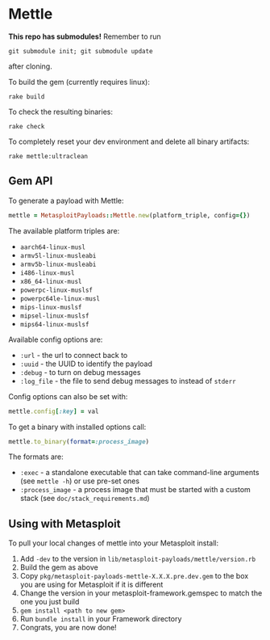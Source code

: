 Mettle
======

**This repo has submodules!** Remember to run
```
git submodule init; git submodule update
```
after cloning.

To build the gem (currently requires linux):

```
rake build
```

To check the resulting binaries:

```
rake check
```

To completely reset your dev environment and delete all binary artifacts:

```
rake mettle:ultraclean
```

Gem API
-------

To generate a payload with Mettle:
```ruby
mettle = MetasploitPayloads::Mettle.new(platform_triple, config={})
```

The available platform triples are:
* `aarch64-linux-musl`
* `armv5l-linux-musleabi`
* `armv5b-linux-musleabi`
* `i486-linux-musl`
* `x86_64-linux-musl`
* `powerpc-linux-muslsf`
* `powerpc64le-linux-musl`
* `mips-linux-muslsf`
* `mipsel-linux-muslsf`
* `mips64-linux-muslsf`

Available config options are:
* `:url` - the url to connect back to
* `:uuid` - the UUID to identify the payload
* `:debug` - to turn on debug messages
* `:log_file` - the file to send debug messages to instead of `stderr`

Config options can also be set with:
```ruby
mettle.config[:key] = val
```

To get a binary with installed options call:
```ruby
mettle.to_binary(format=:process_image)
```

The formats are:
* `:exec` - a standalone executable that can take command-line arguments (see `mettle -h`) or use pre-set ones
* `:process_image` - a process image that must be started with a custom stack (see `doc/stack_requirements.md`)


Using with Metasploit
---------------------

To pull your local changes of mettle into your Metasploit install:

1. Add `-dev` to the version in `lib/metasploit-payloads/mettle/version.rb`
2. Build the gem as above
3. Copy `pkg/metasploit-payloads-mettle-X.X.X.pre.dev.gem` to the box you are using for Metasploit if it is different
4. Change the version in your metasploit-framework.gemspec to match the one you just build
5. `gem install <path to new gem>`
6. Run `bundle install` in your Framework directory
7. Congrats, you are now done!
